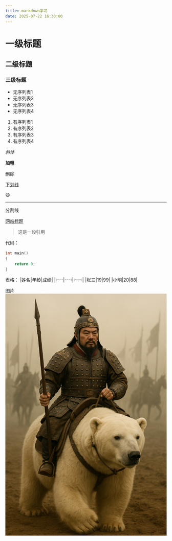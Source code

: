 ```yaml
---
title: markdown学习
date: 2025-07-22 16:30:00
---
```


# 一级标题
## 二级标题
### 三级标题 

- 无序列表1
- 无序列表2
- 无序列表3
- 无序列表4
  
1. 有序列表1
2. 有序列表2
3. 有序列表3
4. 有序列表4
   
*斜体*

**加粗**

~~删除~~

<u>下划线</u>


:smile:

---
分割线

[网站标题](www.baidu.com"一个搜索引擎")

>这是一段引用

代码：
```C
int main()
{
    return 0;
}
```

表格：
|姓名|年龄|成绩|
|:---|---:|:---:|
|张三|19|99|
|小明|20|88|

图片
![](../images/s1.png)
